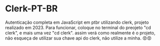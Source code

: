 # Clerk-PT-BR
Autenticação completa em JavaScript em ptbr utilizando clerk, projeto realizado em 2023.  Para funcionar, coloque no terminal do preojeto "cd clerk", e mais uma vez "cd clerk". assim verá como realmente é o projeto, não esqueça de utilizar sua chave api do clerk, não utilize a minha. 😡😡
